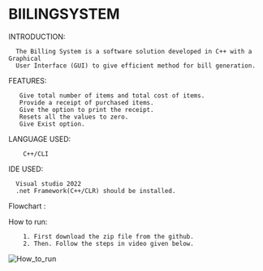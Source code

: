 # BIILINGSYSTEM
INTRODUCTION:

      The Billing System is a software solution developed in C++ with a Graphical
      User Interface (GUI) to give efficient method for bill generation.
  FEATURES:

       Give total number of items and total cost of items.
       Provide a receipt of purchased items.
       Give the option to print the receipt.
       Resets all the values to zero.
       Give Exist option.
  LANGUAGE USED:
  
        C++/CLI 
      
  IDE USED:
  
      Visual studio 2022
      .net Framework(C++/CLR) should be installed.

Flowchart :



How to run:

        1. First download the zip file from the github.
        2. Then. Follow the steps in video given below.

   ![How_to_run](https://github.com/Rabia012/BIILINGSYSTEM/assets/154417545/f3ee68ef-8852-4282-8be6-71a6e1631e5d)

      
